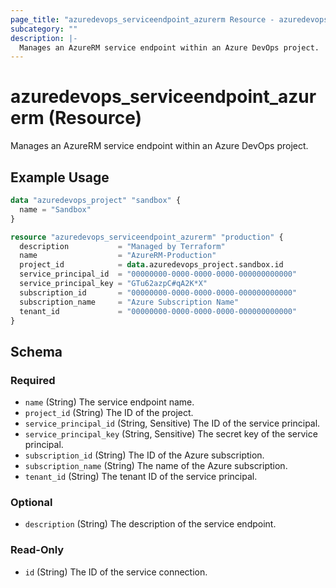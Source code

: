```yaml
---
page_title: "azuredevops_serviceendpoint_azurerm Resource - azuredevops"
subcategory: ""
description: |-
  Manages an AzureRM service endpoint within an Azure DevOps project.
---
```


# azuredevops_serviceendpoint_azurerm (Resource)

Manages an AzureRM service endpoint within an Azure DevOps project.

## Example Usage

```terraform
data "azuredevops_project" "sandbox" {
  name = "Sandbox"
}

resource "azuredevops_serviceendpoint_azurerm" "production" {
  description           = "Managed by Terraform"
  name                  = "AzureRM-Production"
  project_id            = data.azuredevops_project.sandbox.id
  service_principal_id  = "00000000-0000-0000-0000-000000000000"
  service_principal_key = "GTu62azpC#qA2K*X"
  subscription_id       = "00000000-0000-0000-0000-000000000000"
  subscription_name     = "Azure Subscription Name"
  tenant_id             = "00000000-0000-0000-0000-000000000000"
}
```

<!-- schema generated by tfplugindocs -->
## Schema

### Required

- `name` (String) The service endpoint name.
- `project_id` (String) The ID of the project.
- `service_principal_id` (String, Sensitive) The ID of the service principal.
- `service_principal_key` (String, Sensitive) The secret key of the service principal.
- `subscription_id` (String) The ID of the Azure subscription.
- `subscription_name` (String) The name of the Azure subscription.
- `tenant_id` (String) The tenant ID of the service principal.

### Optional

- `description` (String) The description of the service endpoint.

### Read-Only

- `id` (String) The ID of the service connection.
